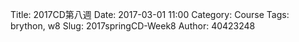Title: 2017CD第八週
Date: 2017-03-01 11:00
Category: Course
Tags: brython, w8
Slug: 2017springCD-Week8
Author: 40423248


